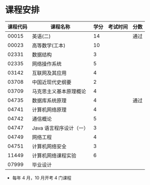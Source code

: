 # 课程安排

| 课程代码 | 课程名称                | 学分 | 考试时间 | 分数 |
| -------- | ----------------------- | ---- | -------- | ---- |
| 00015    | 英语(二)                | 14   |          | 通过 |
| 00023    | 高等数学(工本)          | 10   |          |      |
| 02331    | 数据结构                | 3    |          |      |
| 02335    | 网络操作系统            | 5    |          |      |
| 03142    | 互联网及其应用          | 4    |          |      |
| 03708    | 中国近现代史纲要        | 2    |          |      |
| 03709    | 马克思主义基本原理概论  | 4    |          |      |
| 04735    | 数据库系统原理          | 4    |          | 通过 |
| 04741    | 计算机网络原理          | 4    |          |      |
| 04742    | 通信概论                | 5    |          |      |
| 04747    | Java 语言程序设计（一） | 3    |          |      |
| 04749    | 网络工程                | 4    |          |      |
| 04751    | 计算机网络安全          | 3    |          |      |
| 11449    | 计算机网络课程实验      | 6    |          |      |
| 07999    | 毕业设计                |      |          |      |

- 每年 4 月，10 月开考 4 门课程
